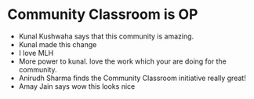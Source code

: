 # Community Classroom is OP

-   Kunal Kushwaha says that this community is amazing.
-   Kunal made this change
-   I love MLH
-   More power to kunal. love the work which your are doing for the community.
-   Anirudh Sharma finds the Community Classroom initiative really great!
-   Amay Jain says wow this looks nice
